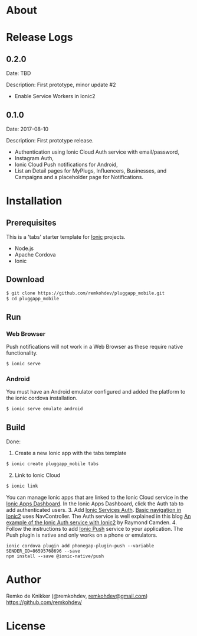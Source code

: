 # About

# Release Logs

## 0.2.0
Date: TBD

Description: First prototype, minor update #2

* Enable Service Workers in Ionic2


## 0.1.0
Date: 2017-08-10

Description: First prototype release.

* Authentication using Ionic Cloud Auth service with email/password,
* Instagram Auth,
* Ionic Cloud Push notifications for Android,
* List an Detail pages for MyPlugs, Influencers, Businesses, and Campaigns and a placeholder page for Notifications.

# Installation

## Prerequisites

This is a 'tabs' starter template for [Ionic](http://ionicframework.com/docs/) projects.

* Node.js
* Apache Cordova
* Ionic

## Download

```bash
$ git clone https://github.com/remkohdev/pluggapp_mobile.git
$ cd pluggapp_mobile
```

## Run

### Web Browser

Push notifications will not work in a Web Browser as these require native functionality.

```bash
$ ionic serve
```

### Android

You must have an Android emulator configured and added the platform to the ionic cordova installation.

```bash
$ ionic serve emulate android
```

## Build

Done:

1. Create a new Ionic app with the tabs template
```bash
$ ionic create pluggapp_mobile tabs
```
2. Link to Ionic Cloud
```bash
$ ionic link
```
You can manage Ionic apps that are linked to the Ionic Cloud service in the [Ionic Apps Dashboard](https://apps.ionic.io/apps/). In the Ionic Apps Dashboard, click the Auth tab to add authenticated users.
3. Add [Ionic Services Auth](https://docs.ionic.io/services/auth/). [Basic navigation in Ionic2](https://www.joshmorony.com/a-simple-guide-to-navigation-in-ionic-2/) uses NavController. The Auth service is well explained in this blog [An example of the Ionic Auth service with Ionic2](https://www.raymondcamden.com/2016/11/04/an-example-of-the-ionic-auth-service-with-ionic-2) by Raymond Camden.
4. Follow the instructions to add [Ionic Push](https://docs.ionic.io/services/push/) service to your application. The Push plugin is native and only works on a phone or emulators.
```
ionic cordova plugin add phonegap-plugin-push --variable SENDER_ID=86595768696 --save
npm install --save @ionic-native/push
```

# Author

Remko de Knikker (@remkohdev, remkohdev@gmail.com)
https://github.com/remkohdev/

# License
